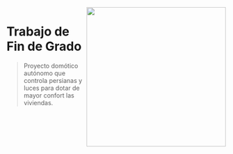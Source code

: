 <img width="320" src="https://www.raspberrypi.org/app/uploads/2017/06/Powered-by-Raspberry-Pi-Logo_Outline-Colour-Screen-500x153.png" align="right" />

# Trabajo de Fin de Grado 
> Proyecto domótico autónomo que controla persianas y luces para dotar de mayor confort las viviendas.



